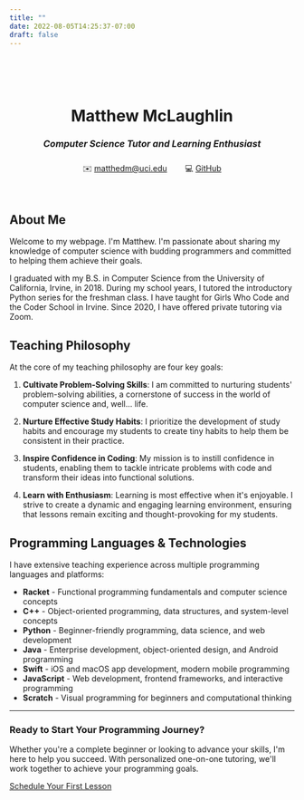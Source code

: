 ```yaml
---
title: ""
date: 2022-08-05T14:25:37-07:00
draft: false
---
```


<div style="text-align: center; margin: 2rem 0; padding: 2rem; background-color: var(--light-orange); border-radius: 8px; box-shadow: var(--shadow-subtle);">
  <h1 style="margin-bottom: 0.5rem; color: var(--deep-brown);">Matthew McLaughlin</h1>
  <h2 style="margin-bottom: 1.5rem; color: var(--rich-brown); font-style: italic; font-size: 1rem;">Computer Science Tutor and Learning Enthusiast</h2>
  <div style="display: flex; justify-content: center; gap: 2rem; flex-wrap: wrap;">
    <span style="color: var(--text-secondary);">
      ✉️ <a href="mailto:matthedm@uci.edu" style="color: var(--rich-orange);">matthedm@uci.edu</a>
    </span>
    <span style="color: var(--text-secondary);">
      💻 <a href="https://github.com/mdm508" style="color: var(--rich-orange);">GitHub</a>
    </span>
  </div>
</div>


## About Me
Welcome to my webpage. I'm Matthew. I'm passionate about sharing my knowledge
of computer science with budding programmers and committed to helping them
achieve their goals.

I graduated with my B.S. in Computer Science
from the University of California, Irvine, in 2018. During my school years, I 
tutored the introductory Python series for the freshman class.  I have taught
for Girls Who Code and the Coder School in Irvine. Since 2020, I have offered
private tutoring via Zoom. 

## Teaching Philosophy

At the core of my teaching philosophy are four key goals:

1. **Cultivate Problem-Solving Skills**: I am committed to nurturing students' problem-solving abilities, a cornerstone of success in the world of computer science and, well... life.

2. **Nurture Effective Study Habits**: I prioritize the development of study habits and encourage my students to create tiny habits to help them be consistent in their practice. 

3. **Inspire Confidence in Coding**: My mission is to instill confidence in students, enabling them to tackle intricate problems with code and transform their ideas into functional solutions.

4. **Learn with Enthusiasm**: Learning is most effective when it's enjoyable. I strive to create a dynamic and engaging learning environment, ensuring that lessons remain exciting and thought-provoking for my students.

## Programming Languages & Technologies

I have extensive teaching experience across multiple programming languages and platforms:

- **Racket** - Functional programming fundamentals and computer science concepts
- **C++** - Object-oriented programming, data structures, and system-level concepts  
- **Python** - Beginner-friendly programming, data science, and web development
- **Java** - Enterprise development, object-oriented design, and Android programming
- **Swift** - iOS and macOS app development, modern mobile programming
- **JavaScript** - Web development, frontend frameworks, and interactive programming
- **Scratch** - Visual programming for beginners and computational thinking

<hr>

<div class="cta-box">
    <h3>Ready to Start Your Programming Journey?</h3>
    <p>Whether you're a complete beginner or looking to advance your skills, I'm here to help you succeed. With personalized one-on-one tutoring, we'll work together to achieve your programming goals.</p>
    <a href="mailto:matthedm@uci.edu" class="cta-button">Schedule Your First Lesson</a>
</div>
